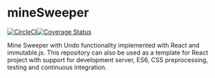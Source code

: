 # mineSweeper

[![CircleCI](https://circleci.com/gh/sunForest/mineSweeper.svg?style=svg)](https://circleci.com/gh/sunForest/mineSweeper)[![Coverage Status](https://coveralls.io/repos/github/sunForest/mineSweeper/badge.svg?branch=master)](https://coveralls.io/github/sunForest/mineSweeper?branch=master)

Mine Sweeper with Undo functionality implemented with React and immutable.js.
This repository can also be used as a template for React project with support for development server, ES6, CSS preprocessing, testing and continuous integration.
